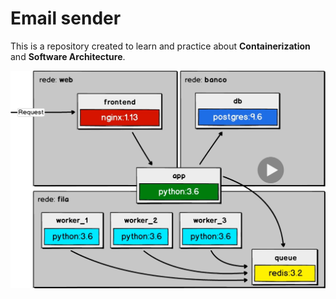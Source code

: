 # Email sender

This is a repository created to learn and practice about **Containerization** and **Software Architecture**. 

<p align="center">
  <img src="https://raw.githubusercontent.com/ArthurFiorette/code-vault/main/email-sender/.github/images/page.png" alt="Project Preview" />
</p>
